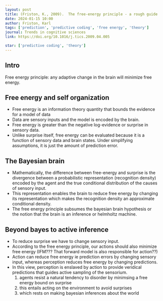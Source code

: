 ```yaml
---
layout: post
title: (Friston, K., 2009).  The free-energy principle - a rough guide to the brain?
date: 2024-01-15 10:00
author: Friston, Karl
tags: ['prediction', 'predictive coding', 'free energy', 'theory']
journal: Trends in cognitive sciences
link: https://doi.org/10.1016/j.tics.2009.04.005

star: ['predictive coding', 'theory']
---
```


## Intro
Free energy principle: any adaptive change in the brain will minimize free energy. 

## Free energy and self organization

- Free energy is an information theory quantity that bounds the evidence for a model of data
- Data are sensory inputs and the model is encoded by the brain.
- Free energy is greater than the negative log-evidence or surprise in sensory data. 
- Unlike surprise itself, free energy can be evaluated because it is a function of sensory data and brain states. Under simplifying assumptions, it is just the amount of prediction error. 

## The Bayesian brain

- Mathematically, the difference between free-energy and surprise is the divergence between a probabilistic representation (recognition density) encoded by the agent and the true conditional distribution of the causes of sensory input. 
- This representation enables the brain to reduce free energy by changing its representation which makes the recognition density an approximate conditional density. 
- The free energy principle subsumes the bayesian brain hypothesis or the notion that the brain is an inference or helmholtz machine. 

## Beyond bayes to active inference

- To reduce surprise we have to change sensory input.
- According to the free energy principle, our actions should also minimize free energy (IFM??? That forward model is also responsible for action??)
- Action can reduce free energy ie prediction errors by changing sensory input, whereas perception reduces free energy by changing predictions. 
- In this view, perception is enslaved by action to provide veridical predictions that guides active sampling of the sensorium.
    1. agents resist a natural tendency to disorder by minimsing a free energy bound on surprise
    2. this entails acting on the environment to avoid surprises
    3. which rests on making bayesian inferences about the world